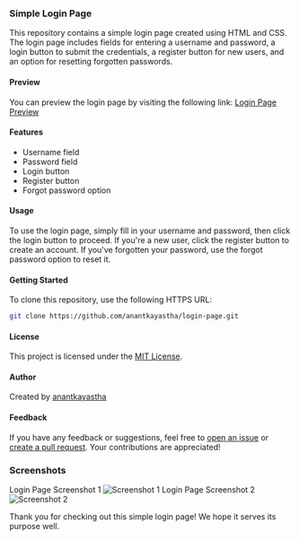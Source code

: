 ### Simple Login Page

This repository contains a simple login page created using HTML and CSS. The login page includes fields for entering a username and password, a login button to submit the credentials, a register button for new users, and an option for resetting forgotten passwords.

#### Preview

You can preview the login page by visiting the following link: [Login Page Preview](https://anantkayastha.github.io/login-page/)

#### Features

- Username field
- Password field
- Login button
- Register button
- Forgot password option

#### Usage

To use the login page, simply fill in your username and password, then click the login button to proceed. If you're a new user, click the register button to create an account. If you've forgotten your password, use the forgot password option to reset it.

#### Getting Started

To clone this repository, use the following HTTPS URL:

```bash
git clone https://github.com/anantkayastha/login-page.git
```

#### License

This project is licensed under the [MIT License](LICENSE).

#### Author

Created by [anantkayastha](https://github.com/anantkayastha)

#### Feedback

If you have any feedback or suggestions, feel free to [open an issue](https://github.com/anantkayastha/login-page/issues) or [create a pull request](https://github.com/anantkayastha/login-page/pulls). Your contributions are appreciated!

### Screenshots

Login Page Screenshot 1 ![Screenshot 1](https://github.com/anantkayastha/login-page/assets/97399966/d3bba718-6ed8-4101-b10a-8a3aa79cc717)
Login Page Screenshot 2 ![Screenshot 2](https://github.com/anantkayastha/login-page/assets/97399966/f6eda1a0-7167-49ea-8829-864c5fb2c6bb)

Thank you for checking out this simple login page! We hope it serves its purpose well.
